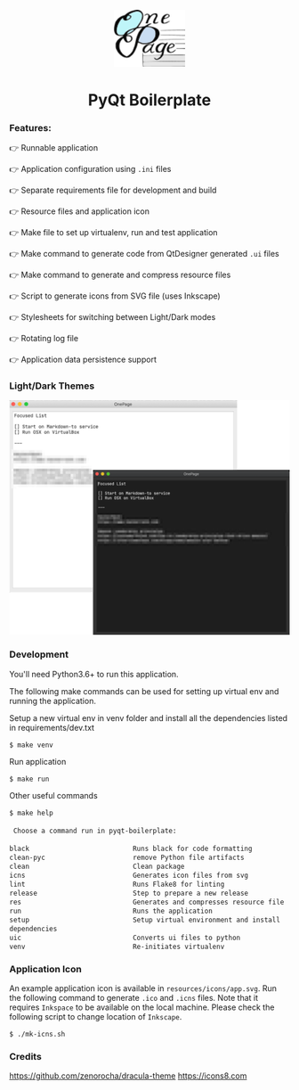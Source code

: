 <p align="center">
  <img src="https://github.com/namuan/one-page/raw/master/resources/images/app-logo.png" width="128px"/>
</p>
<h1 align="center">PyQt Boilerplate</h1>  

   
### Features:

👉 Runnable application

👉 Application configuration using `.ini` files

👉 Separate requirements file for development and build

👉 Resource files and application icon

👉 Make file to set up virtualenv, run and test application

👉 Make command to generate code from QtDesigner generated `.ui` files

👉 Make command to generate and compress resource files

👉 Script to generate icons from SVG file (uses Inkscape)

👉 Stylesheets for switching between Light/Dark modes

👉 Rotating log file

👉 Application data persistence support

### Light/Dark Themes

![Themes](docs/images/pyqt-boilerplate-screenshots.png)

### Development

You'll need Python3.6+ to run this application.

The following make commands can be used for setting up virtual env and running the application.

Setup a new virtual env in venv folder and install all the dependencies listed in requirements/dev.txt

```
$ make venv
```

Run application
```
$ make run
```

Other useful commands

```
$ make help

 Choose a command run in pyqt-boilerplate:

black                          Runs black for code formatting
clean-pyc                      remove Python file artifacts
clean                          Clean package
icns                           Generates icon files from svg
lint                           Runs Flake8 for linting
release                        Step to prepare a new release
res                            Generates and compresses resource file
run                            Runs the application
setup                          Setup virtual environment and install dependencies
uic                            Converts ui files to python
venv                           Re-initiates virtualenv
```

### Application Icon

An example application icon is available in `resources/icons/app.svg`.
Run the following command to generate `.ico` and `.icns` files.
Note that it requires `Inkspace` to be available on the local machine.
Please check the following script to change location of `Inkscape`.

```
$ ./mk-icns.sh
```

### Credits

https://github.com/zenorocha/dracula-theme
https://icons8.com